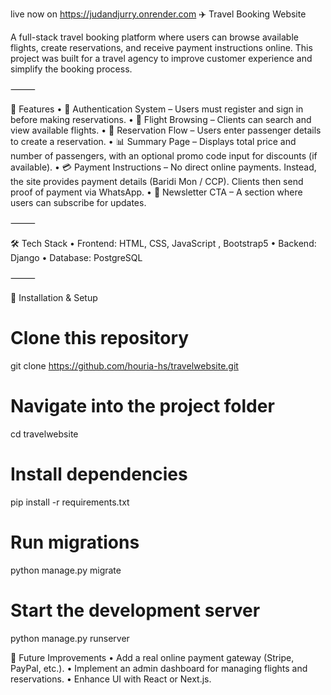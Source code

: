 live now on https://judandjurry.onrender.com
✈️ Travel Booking Website

A full-stack travel booking platform where users can browse available flights, create reservations, and receive payment instructions online.
This project was built for a travel agency to improve customer experience and simplify the booking process.

⸻

🚀 Features
	•	🔐 Authentication System – Users must register and sign in before making reservations.
	•	🛫 Flight Browsing – Clients can search and view available flights.
	•	📝 Reservation Flow – Users enter passenger details to create a reservation.
	•	📊 Summary Page – Displays total price and number of passengers, with an optional promo code input for discounts (if available).
	•	💳 Payment Instructions – No direct online payments. Instead, the site provides payment details (Baridi Mon / CCP). Clients then send proof of payment via WhatsApp.
	•	📩 Newsletter CTA – A section where users can subscribe for updates.

⸻

🛠️ Tech Stack
	•	Frontend: HTML, CSS, JavaScript , Bootstrap5
	•	Backend: Django
	•	Database: PostgreSQL

⸻

📂 Installation & Setup
# Clone this repository
git clone https://github.com/houria-hs/travelwebsite.git

# Navigate into the project folder
cd travelwebsite

# Install dependencies
pip install -r requirements.txt

# Run migrations
python manage.py migrate

# Start the development server
python manage.py runserver


🔮 Future Improvements
	•	Add a real online payment gateway (Stripe, PayPal, etc.).
	•	Implement an admin dashboard for managing flights and reservations.
	•	Enhance UI with React or Next.js.
